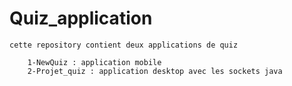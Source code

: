 # Quiz_application
    cette repository contient deux applications de quiz

        1-NewQuiz : application mobile
        2-Projet_quiz : application desktop avec les sockets java 
